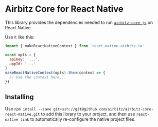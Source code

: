 # Airbitz Core for React Native

This library provides the dependencies needed to run [`airbitz-core-js`](https://github.com/Airbitz/airbitz-core-js) on React Native.

Use it like this:

```js
import { makeReactNativeContext } from 'react-native-airbitz-io'

const opts = {
  apiKey: '...',
  appId: '...'
}
makeReactNativeContext(opts).then(context => {
  // Use the context here...
})
```

## Installing

Use `npm intall --save git+ssh://git@github.com/airbitz/airbitz-core-react-native.git` to add this library to your project, and then use `react-native link` to automatically re-configure the native project files.
